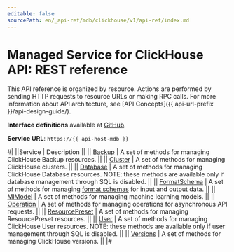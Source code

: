 ```yaml
---
editable: false
sourcePath: en/_api-ref/mdb/clickhouse/v1/api-ref/index.md
---
```


# Managed Service for ClickHouse API: REST reference

This API reference is organized by resource. Actions are performed by sending HTTP requests to resource URLs or making RPC calls. For more information about API architecture, see [API Concepts]({{ api-url-prefix }}/api-design-guide/).

**Interface definitions** available at [GitHub](https://github.com/yandex-cloud/cloudapi/tree/master/yandex/cloud/mdb/clickhouse/v1).

**Service URL**: `https://{{ api-host-mdb }}`

#|
||Service | Description ||
|| [Backup](Backup/index.md) | A set of methods for managing ClickHouse Backup resources. ||
|| [Cluster](Cluster/index.md) | A set of methods for managing ClickHouse clusters. ||
|| [Database](Database/index.md) | A set of methods for managing ClickHouse Database resources.
NOTE: these methods are available only if database management through SQL is disabled. ||
|| [FormatSchema](FormatSchema/index.md) | A set of methods for managing [format schemas](https://clickhouse.com/docs/en/interfaces/formats) for input and output data. ||
|| [MlModel](MlModel/index.md) | A set of methods for managing machine learning models. ||
|| [Operation](Operation/index.md) | A set of methods for managing operations for asynchronous API requests. ||
|| [ResourcePreset](ResourcePreset/index.md) | A set of methods for managing ResourcePreset resources. ||
|| [User](User/index.md) | A set of methods for managing ClickHouse User resources.
NOTE: these methods are available only if user management through SQL is disabled. ||
|| [Versions](Versions/index.md) | A set of methods for managing ClickHouse versions. ||
|#